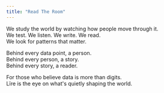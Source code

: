 ```yaml
---
title: "Read The Room"
--- 
```


We study the world by watching how people move through it.  
We test. We listen. We write. We read.  
We look for patterns that matter.  

Behind every data point, a person.  
Behind every person, a story.  
Behind every story, a reader.  

For those who believe data is more than digits.  
Lïre is the eye on what's quietly shaping the world.